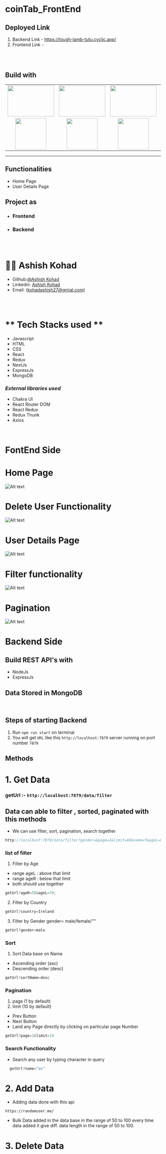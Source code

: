 # coinTab_FrontEnd

## Deployed Link

1.  Backend Link - https://tough-lamb-tutu.cyclic.app/
1.  Frontend Link - 

<br/>
<br/>

## Build with

<table  align=center>
  <tr>
      <td align=center> <img src="https://www.pngitem.com/pimgs/m/171-1718042_javascript-logo-png-transparent-png.png"  height=100   width=150 ></td>
 <td align=center> <img src="https://logospng.org/download/css-3/logo-css-3-2048.png"  height=100   width=150 ></td>
    <td align=center> <img src="https://upload.wikimedia.org/wikipedia/commons/4/49/Redux.png"  height=100   width=150 ></td>
     <td align=center> <img src="https://upload.wikimedia.org/wikipedia/commons/thumb/a/a7/React-icon.svg/1280px-React-icon.svg.png"  height=100  ></td>
  </tr><tr><td align=center>  <img src="https://img.icons8.com/color/48/null/chakra-ui.png"   width=100  ></td>
   <td align=center> <img src="https://cdn.cdnlogo.com/logos/m/30/mongodb-icon.svg"  height=100    ></td>
  <td align=center> <img src="https://www.svgrepo.com/show/354202/postman-icon.svg"  height=100  ></td>
  <td align=center> <img src="https://img.icons8.com/plasticine/100/null/github.png"  height=100  ></td>
  </tr>
</table>

<hr/>

## Functionalities

- Home Page
- User Details Page

## Project as

- ### **Frontend**
- ### **Backend**

<br/><br/>

# 🧑🏻 **Ashish Kohad**

- Github:[@Ashish Kohad](https://github.com/AshishKohad27)
- Linkedin: [Ashish Kohad](https://www.linkedin.com/in/ashish-kohad27/)
- Email: (kohadashish27@gmial.com)

<br/><br/>

# ** Tech Stacks used **

<ul>
<li>Javascript</li>
<li>HTML</li>
<li>CSS</li>
<li>React</li>
<li>Redux</li>
<li>NextJs</li>
<li>ExpressJs</li>
<li>MongoDB</li>
</ul>

<h3><i>External libraries used </i></h3>

<ul>
<li>Chakra UI</li>
<li>React Router DOM</li>
<li>React Redux</li>
<li>Redux Thunk</li>
<li>Axios</li>
</ul>

</br>

# FontEnd Side

# Home Page

![Alt text](public/Images/HomePage.PNG)
</br>

# Delete User Functionality

![Alt text](public/Images/DeleteUsers.PNG)
</br>

# User Details Page

![Alt text](public/Images/USERDETAILSPAGE.PNG)
</br>

# Filter functionality

![Alt text](public/Images/VariosFilter.PNG)
</br>

# Pagination

![Alt text](public/Images/Pagination.PNG)
</br>

# Backend Side

## Build REST API's with

- NodeJs
- ExpressJs

## Data Stored in MongoDB

</br>

## Steps of starting Backend

1. Run `npm run start` on terminal
2. You will get `URL` like this `http://localhost:7879` server running on port number `7879`

## Methods

# 1. Get Data

### getUrl :- `http://localhost:7879/data/filter`

## Data can able to filter , sorted, paginated with this methods

- We can use filter, sort, pagination, search together

```javascript
http://localhost:7879/data/filter?gender=&page=1&limit=60&name=f&ageL=80&ageR=70&country=Ireland&sortName=desc
```

### list of filter

1. Filter by Age

- range ageL : above that limit
- range ageR : below that limit
- both should use together

```javascript
getUrl?ageR=50&ageL=70;
```

2. Filter by Country

```javascript
getUrl?country=Ireland
```

3. Filter by Gender
   gender= male/female/""

```javascript
getUrl?gender=male
```

### Sort

1. Sort Data base on Nama

- Ascending order (asc)
- Descending order (desc)

```javascript
getUrl?sortName=desc
```

### Pagination

1. page (1 by default)
2. limit (10 by default)

- Prev Button
- Next Button
- Land any Page directly by clicking on particular page Number

```javascript
getUrl?page=1&limit=10
```

### Search Functionality

- Search any user by typing character in query

```javascript
  getUrl?name="as"
```

# 2. Add Data

- Adding data done with this api

```
https://randomuser.me/
```

- Bulk Data added in the data base in the range of 50 to 100 every time data added it give diff. data length in the range of 50 to 100.

# 3. Delete Data
